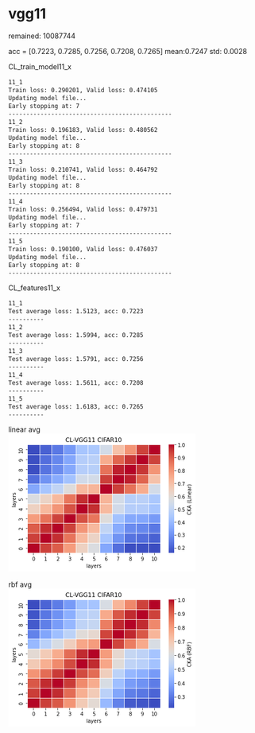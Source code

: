 # vgg11

remained: 10087744

acc = [0.7223, 0.7285, 0.7256, 0.7208, 0.7265] mean:0.7247 std: 0.0028

CL_train_model11_x
```
11_1
Train loss: 0.290201, Valid loss: 0.474105
Updating model file...
Early stopping at: 7
----------------------------------------------
11_2
Train loss: 0.196183, Valid loss: 0.480562
Updating model file...
Early stopping at: 8
----------------------------------------------
11_3
Train loss: 0.210741, Valid loss: 0.464792
Updating model file...
Early stopping at: 8
----------------------------------------------
11_4
Train loss: 0.256494, Valid loss: 0.479731
Updating model file...
Early stopping at: 7
----------------------------------------------
11_5
Train loss: 0.190100, Valid loss: 0.476037
Updating model file...
Early stopping at: 8
----------------------------------------------
```

CL_features11_x
```
11_1
Test average loss: 1.5123, acc: 0.7223
----------
11_2
Test average loss: 1.5994, acc: 0.7285
----------
11_3
Test average loss: 1.5791, acc: 0.7256
----------
11_4
Test average loss: 1.5611, acc: 0.7208
----------
11_5
Test average loss: 1.6183, acc: 0.7265
----------
```

linear avg<br>
![cl_vgg11_linear](cl_vgg11_linear.png)


rbf avg<br>
![cl_vgg11_rbf](cl_vgg11_rbf.png)
